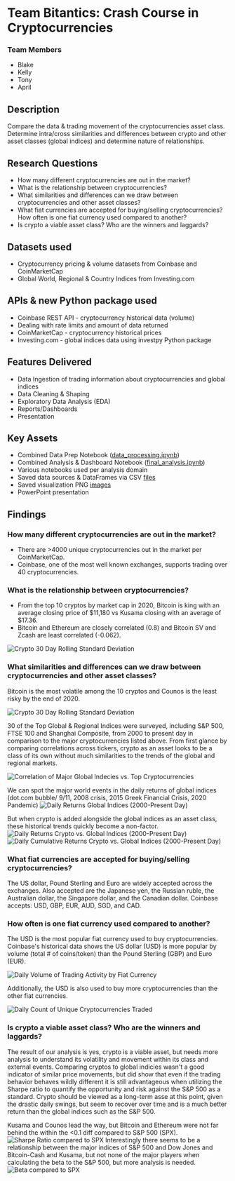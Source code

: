 # Team Bitantics: Crash Course in Cryptocurrencies

### Team Members
- Blake
- Kelly
- Tony
- April 

## Description
Compare the data & trading movement of the cryptocurrencies asset class. Determine intra/cross similarities and differences between crypto and other asset classes (global indices) and determine nature of relationships.

## Research Questions
- How many different cryptocurrencies are out in the market?
- What is the relationship between cryptocurrencies?
- What similarities and differences can we draw between cryptocurrencies and other asset classes?
- What fiat currencies are accepted for buying/selling cryptocurrencies? How often is one fiat currency used compared to another?
- Is crypto a viable asset class? Who are the winners and laggards?

## Datasets used
- Cryptocurrency pricing & volume datasets from Coinbase and CoinMarketCap
- Global World, Regional & Country Indices from Investing.com

## APIs & new Python package used
- Coinbase REST API - cryptocurrency historical data (volume)
- Dealing with rate limits and amount of data returned
- CoinMarketCap - cryptocurrency historical prices
- Investing.com - global indices data using investpy Python package

## Features Delivered
- Data Ingestion of trading information about cryptocurrencies and global indices
- Data Cleaning & Shaping
- Exploratory Data Analysis (EDA)
- Reports/Dashboards
- Presentation

## Key Assets
- Combined Data Prep Notebook ([data_processing.ipynb](notebooks/data_processing.ipynb))
- Combined Analysis & Dashboard Notebook ([final_analysis.ipynb](notebooks/final_analysis.ipynb))
- Various notebooks used per analysis domain
- Saved data sources & DataFrames via CSV [files](data)
- Saved visualization PNG [images](images)
- PowerPoint presentation

## Findings

### How many different cryptocurrencies are out in the market?

- There are >4000 unique cryptocurrencies out in the market per CoinMarketCap. 
- Coinbase, one of the most well known exchanges, supports trading over 40 cryptocurrencies.

### What is the relationship between cryptocurrencies?

- From the top 10 cryptos by market cap in 2020, Bitcoin is king with an average closing price of $11,180 vs Kusama closing with an average of $17.36. 
- Bitcoin and Ethereum are closely correlated (0.8) and Bitcoin SV and Zcash are least correlated (-0.062). 

![Crypto 30 Day Rolling Standard Deviation](images/intra_corr_plot.png)

### What similarities and differences can we draw between cryptocurrencies and other asset classes?
Bitcoin is the most volatile among the 10 cryptos and Counos is the least risky by the end of 2020. 

![Crypto 30 Day Rolling Standard Deviation](images/intra_crypto_rolling.png)

30 of the Top Global & Regional Indices were surveyed, including S&P 500, FTSE 100 and Shanghai Composite, from 2000 to present day in comparison to the major cryptocurrencies listed above. From first glance by comparing correlations across tickers, crypto as an asset looks to be a class of its own without much similarities to the trends of the global and regional markets.

![Correlation of Major Global Indecies vs. Top Cryptocurrencies](images/heatmap_indices_crypto_corr.png)

We can spot the major world events in the daily returns of global indices (dot.com bubble/ 9/11, 2008 crisis, 2015 Greek Financial Crisis, 2020 Pandemic)
![Daily Returns Global Indices (2000-Present Day)](images/Crypto_Index_Returns_Timeline.png)

But when crypto is added alongside the global indices as an asset class, these historical trends quickly become a non-factor.
![Daily Returns Crypto vs. Global Indices (2000-Present Day)](images/Crypto_Index_Returns_Timeline.png)
![Daily Cumulative Returns Crypto vs. Global Indices (2000-Present Day)](images/Crypto_Index_Sum_Returns_Timeline.png)

### What fiat currencies are accepted for buying/selling cryptocurrencies?

The US dollar, Pound Sterling and Euro are widely accepted across the exchanges. Also accepted are the Japanese yen, the Russian ruble, the Australian dollar, the Singapore dollar, and the Canadian dollar. Coinbase accepts: USD, GBP, EUR, AUD, SGD, and CAD.

### How often is one fiat currency used compared to another?

The USD is the most popular fiat currency used to buy cryptocurrencies. Coinbase's historical data shows the US dollar (USD) is more popular by volume (total # of coins/token) than the Pound Sterling (GBP) and Euro (EUR).

![Daily Volume of Trading Activity by Fiat Currency](images/trading_volume_by_fiat_plot.png)

Additionally, the USD is also used to buy more cryptocurrencies than the other fiat currencies.

![Daily Count of Unique Cryptocurrencies Traded](images/unique_cryptocurrency_count.png)

### Is crypto a viable asset class? Who are the winners and laggards?
The result of our analysis is yes, crypto is a viable asset, but needs more analysis to understand its volatility and movement within its class and external events. Comparing cryptos to global indicies wasn't a good indicator of similar price movements, but did show that even if the trading behavior behaves wildly different it is still advantageous when utilizing the Sharpe ratio to quantify the opportunity and risk against the S&P 500 as a standard. Crypto should be viewed as a long-term asse at this point, given the drastic daily swings, but seem to recover over time and is a much better return than the global indices such as the S&P 500. 

Kusama and Counos lead the way, but Bitcoin and Ethereum were not far behind the within the <0.1 diff compared to S&P 500 (SPX). 
![Sharpe Ratio compared to SPX](images/Sharpe_Crypto_Indices.png)
Interestingly there seems to be a relationship between the major indices of S&P 500 and Dow Jones and Bitcoin-Cash and Kusama, but not none of the major players when calculating the beta to the S&P 500, but more analysis is needed.
![Beta compared to SPX](images/Crypto_SPX_Beta.png)

